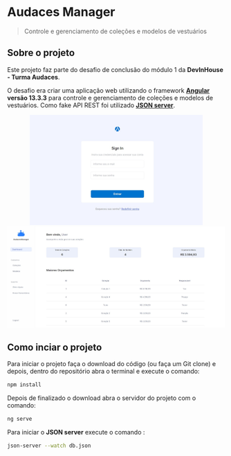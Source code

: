 # Audaces Manager 
> Controle e gerenciamento de coleções e modelos de vestuários


## Sobre o projeto 
Este projeto faz parte do desafio de conclusão do módulo 1 da **DevInHouse - Turma Audaces**.

O desafio era criar uma aplicação web utilizando o framework **[Angular](https://github.com/angular/angular-cli)  versão 13.3.3** para controle e gerenciamento de coleções e modelos de vestuários. Como fake API REST  foi utilizado **[JSON server](https://github.com/typicode/json-server)**.

<div align="center">
<img width="400em" src="Screenshot_2.jpg" alt="Login screen" width="800"/>
<img width="550em" src="Screenshot_1.jpg" alt="Login screen" width="800"/>
</div>

## Como inciar o projeto

Para iniciar o projeto faça o download do código (ou faça um Git clone) e depois, dentro do repositório abra o terminal e execute o comando:

````sh
npm install
````
Depois de finalizado o download abra o servidor do projeto com o comando:

````sh
ng serve
````

Para iniciar o **JSON server** execute o comando :

````sh
json-server --watch db.json
````




